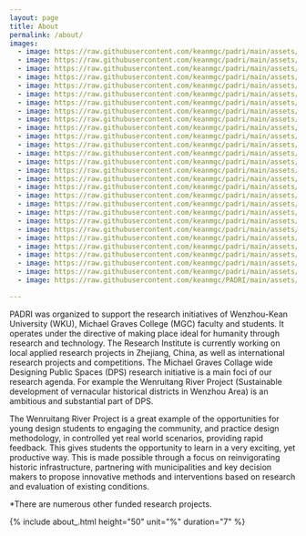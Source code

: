 ```yaml
---
layout: page
title: About
permalink: /about/
images:
  - image: https://raw.githubusercontent.com/keanmgc/padri/main/assets/IMG_20210319_134639.jpg"
  - image: https://raw.githubusercontent.com/keanmgc/padri/main/assets/IMG_20210328_151116.jpg"
  - image: https://raw.githubusercontent.com/keanmgc/padri/main/assets/IMG_20210328_193036.jpg"
  - image: https://raw.githubusercontent.com/keanmgc/padri/main/assets/IMG_20210423_185827.jpg"
  - image: https://raw.githubusercontent.com/keanmgc/padri/main/assets/IMG_20210428_152921.jpg"
  - image: https://raw.githubusercontent.com/keanmgc/padri/main/assets/IMG_20210522_104153.jpg"
  - image: https://raw.githubusercontent.com/keanmgc/padri/main/assets/IMG_20210522_132429.jpg"
  - image: https://raw.githubusercontent.com/keanmgc/padri/main/assets/IMG_20210522_135913.jpg"
  - image: https://raw.githubusercontent.com/keanmgc/padri/main/assets/_[1].jpg"
  - image: https://raw.githubusercontent.com/keanmgc/padri/main/assets/IMG_20190307_163255.jpg"
  - image: https://raw.githubusercontent.com/keanmgc/padri/main/assets/IMG_20190403_135126.jpg"
  - image: https://raw.githubusercontent.com/keanmgc/padri/main/assets/IMG_20190419_165036.jpg"
  - image: https://raw.githubusercontent.com/keanmgc/padri/main/assets/IMG_20190507_192933.jpg
  - image: https://raw.githubusercontent.com/keanmgc/padri/main/assets/IMG_20190508_120417.jpg
  - image: https://raw.githubusercontent.com/keanmgc/padri/main/assets/IMG_20190525_133946.jpg
  - image: https://raw.githubusercontent.com/keanmgc/padri/main/assets/IMG_20190527_120258.jpg
  - image: https://raw.githubusercontent.com/keanmgc/padri/main/assets/IMG_20190527_120537.jpg
  - image: https://raw.githubusercontent.com/keanmgc/padri/main/assets/IMG_20190527_151832.jpg
  - image: https://raw.githubusercontent.com/keanmgc/padri/main/assets/IMG_20190527_161420.jpg
  - image: https://raw.githubusercontent.com/keanmgc/padri/main/assets/IMG_20190529_191643.jpg
  - image: https://raw.githubusercontent.com/keanmgc/padri/main/assets/IMG_20191124_092025.jpg
  - image: https://raw.githubusercontent.com/keanmgc/padri/main/assets/IMG_20191207_090348.jpg
  - image: https://raw.githubusercontent.com/keanmgc/padri/main/assets/IMG_20201112_160534.jpg
  - image: https://raw.githubusercontent.com/keanmgc/padri/main/assets/IMG_20201113_111204.jpg
  - image: https://raw.githubusercontent.com/keanmgc/padri/main/assets/IMG_20210129_093400.jpg
  - image: https://raw.githubusercontent.com/keanmgc/padri/main/assets/IMG_20210129_100557.jpg
  - image: https://raw.githubusercontent.com/keanmgc/padri/main/assets/IMG_20210129_105749.jpg
  - image: https://raw.githubusercontent.com/keanmgc/PADRI/main/assets/_%5B1%5D.jpg

---
```


PADRI was organized to support the research initiatives of Wenzhou-Kean University (WKU), Michael Graves College (MGC) faculty and students. It operates under the directive of making place ideal for humanity through research and technology. The Research Institute is currently working on local applied research projects in Zhejiang, China, as well as international research projects and competitions. The Michael Graves Collage wide Designing Public Spaces (DPS) research initiative is a main foci of our research agenda. For example the Wenruitang River Project (Sustainable development of vernacular historical districts in Wenzhou Area) is an ambitious and substantial part of DPS.

The Wenruitang River Project is a great example of the opportunities for young design students to engaging the community, and practice design methodology, in controlled yet real world scenarios, providing rapid feedback. This gives students the opportunity to learn in a very exciting, yet productive way. This is made possible through a focus on reinvigorating historic infrastructure, partnering with municipalities and key decision makers to propose innovative methods and interventions based on research and evaluation of existing conditions.

*There are numerous other funded research projects.



{% include about_.html height="50" unit="%" duration="7" %}
